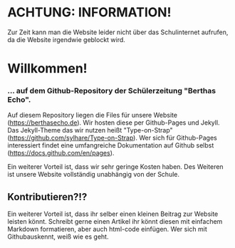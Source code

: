 # ACHTUNG: INFORMATION!
Zur Zeit kann man die Website leider nicht über das Schulinternet aufrufen, da die Website irgendwie geblockt wird.

# Willkommen!
### ... auf dem Github-Repository der Schülerzeitung "Berthas Echo".

Auf diesem Repository liegen die Files für unsere Website (https://berthasecho.de). 
Wir hosten diese per Github-Pages und Jekyll. Das Jekyll-Theme das wir nutzen heißt "Type-on-Strap" (https://github.com/sylhare/Type-on-Strap).
Wer sich für Github-Pages interessiert findet eine umfangreiche Dokumentation auf Github selbst (https://docs.github.com/en/pages).

Ein weiterer Vorteil ist, dass wir sehr geringe Kosten haben. Des Weiteren ist unsere Website vollständig unabhängig von der Schule.

## Kontributieren?!?
Ein weiterer Vorteil ist, dass ihr selber einen kleinen Beitrag zur Website leisten könnt. Schreibt gerne einen Artikel ihr könnt diesen mit einfachem Markdown formatieren, aber auch html-code einfügen. Wer sich mit Githubauskennt, weiß wie es geht.
